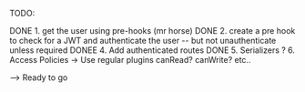 TODO:

DONE 1. get the user using pre-hooks (mr horse)
DONE 2. create a pre hook to check for a JWT and authenticate the user -- but not unauthenticate unless required
DONEE 4. Add authenticated routes
DONE 5. Serializers ?
6. Access Policies -> Use regular plugins canRead? canWrite? etc..

--> Ready to go